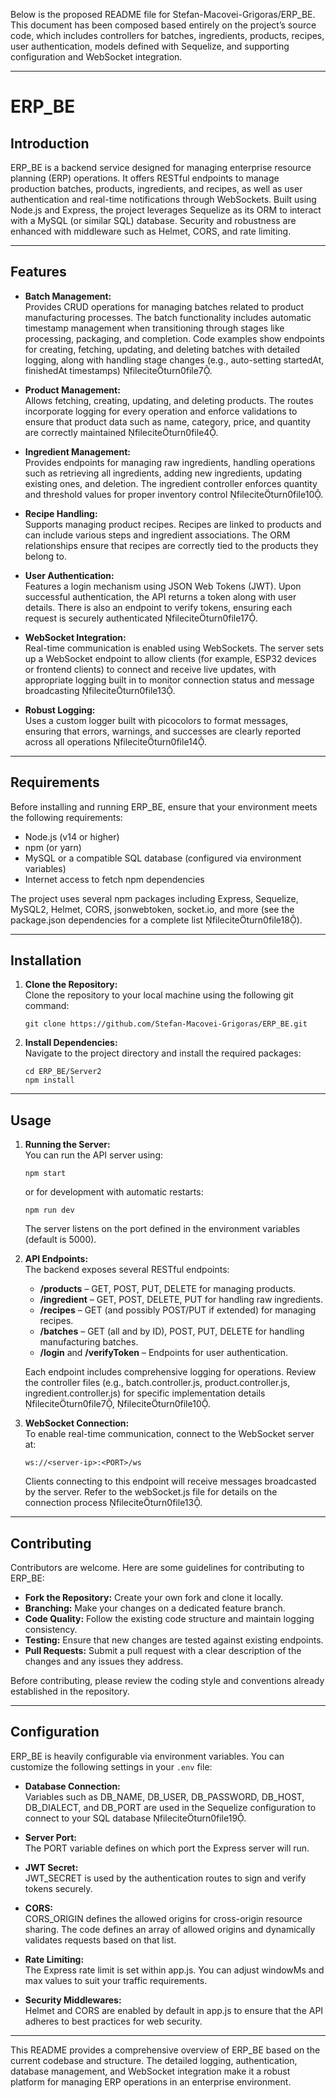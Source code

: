 Below is the proposed README file for Stefan-Macovei-Grigoras/ERP_BE. This document has been composed based entirely on the project’s source code, which includes controllers for batches, ingredients, products, recipes, user authentication, models defined with Sequelize, and supporting configuration and WebSocket integration.

------------------------------------------------------------

# ERP_BE

## Introduction

ERP_BE is a backend service designed for managing enterprise resource planning (ERP) operations. It offers RESTful endpoints to manage production batches, products, ingredients, and recipes, as well as user authentication and real-time notifications through WebSockets. Built using Node.js and Express, the project leverages Sequelize as its ORM to interact with a MySQL (or similar SQL) database. Security and robustness are enhanced with middleware such as Helmet, CORS, and rate limiting.

------------------------------------------------------------

## Features

- **Batch Management:**  
  Provides CRUD operations for managing batches related to product manufacturing processes. The batch functionality includes automatic timestamp management when transitioning through stages like processing, packaging, and completion. Code examples show endpoints for creating, fetching, updating, and deleting batches with detailed logging, along with handling stage changes (e.g., auto-setting startedAt, finishedAt timestamps) fileciteturn0file7.

- **Product Management:**  
  Allows fetching, creating, updating, and deleting products. The routes incorporate logging for every operation and enforce validations to ensure that product data such as name, category, price, and quantity are correctly maintained fileciteturn0file4.

- **Ingredient Management:**  
  Provides endpoints for managing raw ingredients, handling operations such as retrieving all ingredients, adding new ingredients, updating existing ones, and deletion. The ingredient controller enforces quantity and threshold values for proper inventory control fileciteturn0file10.

- **Recipe Handling:**  
  Supports managing product recipes. Recipes are linked to products and can include various steps and ingredient associations. The ORM relationships ensure that recipes are correctly tied to the products they belong to.

- **User Authentication:**  
  Features a login mechanism using JSON Web Tokens (JWT). Upon successful authentication, the API returns a token along with user details. There is also an endpoint to verify tokens, ensuring each request is securely authenticated fileciteturn0file17.

- **WebSocket Integration:**  
  Real-time communication is enabled using WebSockets. The server sets up a WebSocket endpoint to allow clients (for example, ESP32 devices or frontend clients) to connect and receive live updates, with appropriate logging built in to monitor connection status and message broadcasting fileciteturn0file13.

- **Robust Logging:**  
  Uses a custom logger built with picocolors to format messages, ensuring that errors, warnings, and successes are clearly reported across all operations fileciteturn0file14.

------------------------------------------------------------

## Requirements

Before installing and running ERP_BE, ensure that your environment meets the following requirements:

- Node.js (v14 or higher)
- npm (or yarn)
- MySQL or a compatible SQL database (configured via environment variables)
- Internet access to fetch npm dependencies

The project uses several npm packages including Express, Sequelize, MySQL2, Helmet, CORS, jsonwebtoken, socket.io, and more (see the package.json dependencies for a complete list fileciteturn0file18).

------------------------------------------------------------

## Installation

1. **Clone the Repository:**  
   Clone the repository to your local machine using the following git command:
   ```
   git clone https://github.com/Stefan-Macovei-Grigoras/ERP_BE.git
   ```

2. **Install Dependencies:**  
   Navigate to the project directory and install the required packages:
   ```
   cd ERP_BE/Server2
   npm install
   ```

------------------------------------------------------------

## Usage

1. **Running the Server:**  
   You can run the API server using:
   ```
   npm start
   ```
   or for development with automatic restarts:
   ```
   npm run dev
   ```
   The server listens on the port defined in the environment variables (default is 5000).

2. **API Endpoints:**  
   The backend exposes several RESTful endpoints:
   - **/products** – GET, POST, PUT, DELETE for managing products.
   - **/ingredient** – GET, POST, DELETE, PUT for handling raw ingredients.
   - **/recipes** – GET (and possibly POST/PUT if extended) for managing recipes.
   - **/batches** – GET (all and by ID), POST, PUT, DELETE for handling manufacturing batches.
   - **/login** and **/verifyToken** – Endpoints for user authentication.
   
   Each endpoint includes comprehensive logging for operations. Review the controller files (e.g., batch.controller.js, product.controller.js, ingredient.controller.js) for specific implementation details fileciteturn0file7, fileciteturn0file10.

3. **WebSocket Connection:**  
   To enable real-time communication, connect to the WebSocket server at:
   ```
   ws://<server-ip>:<PORT>/ws
   ```  
   Clients connecting to this endpoint will receive messages broadcasted by the server. Refer to the webSocket.js file for details on the connection process fileciteturn0file13.

------------------------------------------------------------

## Contributing

Contributors are welcome. Here are some guidelines for contributing to ERP_BE:

- **Fork the Repository:** Create your own fork and clone it locally.
- **Branching:** Make your changes on a dedicated feature branch.
- **Code Quality:** Follow the existing code structure and maintain logging consistency.
- **Testing:** Ensure that new changes are tested against existing endpoints.
- **Pull Requests:** Submit a pull request with a clear description of the changes and any issues they address.

Before contributing, please review the coding style and conventions already established in the repository.

------------------------------------------------------------

## Configuration

ERP_BE is heavily configurable via environment variables. You can customize the following settings in your `.env` file:

- **Database Connection:**  
  Variables such as DB_NAME, DB_USER, DB_PASSWORD, DB_HOST, DB_DIALECT, and DB_PORT are used in the Sequelize configuration to connect to your SQL database fileciteturn0file19.

- **Server Port:**  
  The PORT variable defines on which port the Express server will run.

- **JWT Secret:**  
  JWT_SECRET is used by the authentication routes to sign and verify tokens securely.

- **CORS:**  
  CORS_ORIGIN defines the allowed origins for cross-origin resource sharing. The code defines an array of allowed origins and dynamically validates requests based on that list.

- **Rate Limiting:**  
  The Express rate limit is set within app.js. You can adjust windowMs and max values to suit your traffic requirements.

- **Security Middlewares:**  
  Helmet and CORS are enabled by default in app.js to ensure that the API adheres to best practices for web security.

------------------------------------------------------------

This README provides a comprehensive overview of ERP_BE based on the current codebase and structure. The detailed logging, authentication, database management, and WebSocket integration make it a robust platform for managing ERP operations in an enterprise environment.